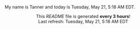 My name is Tanner and today is Tuesday, May 21, 5:18 AM EDT.

<p align="center">This <i>README</i> file is generated <b>every 3 hours</b>!</br>Last refresh: Tuesday, May 21, 5:18 AM EDT<br /></p>

